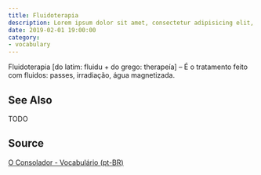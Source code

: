 ```yaml
---
title: Fluidoterapia
description: Lorem ipsum dolor sit amet, consectetur adipisicing elit, sed do eiusmod tempor incididunt ut labore et dolore magna aliqua.  TODO
date: 2019-02-01 19:00:00
category:
- vocabulary
---
```


Fluidoterapia [do latim: fluidu + do grego: therapeía] – É o tratamento feito com fluidos: passes, irradiação, água magnetizada.

## See Also
TODO

## Source
[O Consolador - Vocabulário (pt-BR)](http://www.oconsolador.com.br/linkfixo/vocabulario/principal.html)


